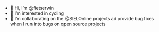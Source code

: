 - 👋 Hi, I’m @fietserwin
- 👀 I’m interested in cycling
- 💞️ I’m collaborating on the @SIELOnline projects ad provide bug fixes when I run into bugs on open source projects


<!---
fietserwin/fietserwin is a ✨ special ✨ repository because its `README.md` (this file) appears on your GitHub profile.
You can click the Preview link to take a look at your changes.
--->
